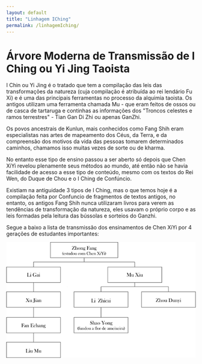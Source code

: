 ```yaml
---
layout: default
title: "Linhagem IChing"
permalink: /linhagemIching/
---
```


# Árvore Moderna de Transmissão de I Ching ou Yi Jing Taoista
 

I Chin ou Yi Jing é o tratado que tem a compilação das leis das transformações da natureza (cuja compilação é atribuída ao rei lendário Fu Xi) e é uma das principais ferramentas no processo da alquimia taoista. Os antigos utilizam uma ferramenta chamada Mu - que eram feitos de ossos ou de casca de tartaruga e continhas as informações dos "Troncos celestes e ramos terrestres" - Tian Gan Di Zhi ou apenas GanZhi.  

 
Os povos ancestrais de Kunlun, mais conhecidos como Fang Shih eram especialistas nas artes de mapeamento dos Céus, da Terra, e da compreensão dos motivos da vida das pessoas tomarem determinados caminhos, chamamos isso muitas vezes de sorte ou de kharma.  

 
No entanto esse tipo de ensino passou a ser aberto só depois que Chen XiYi revelou plenamente seus métodos ao mundo, até então não se havia facilidade de acesso a esse tipo de conteúdo, mesmo com os textos do Rei Wen, do Duque de Chou e o I Ching de Confúncio.  

 
Existiam na antiguidade 3 tipos de I Ching, mas o que temos hoje é a compilação feita por Confuncio de fragmentos de textos antigos, no entanto, os antigos Fang Shih nunca utilizaram livros para verem as tendências de transformação da natureza, eles usavam o próprio corpo e as leis formadas pela leitura das bússolas e sorteios do Ganzhi.  

 
Segue a baixo a lista de transmissão dos ensinamentos de Chen XiYi por 4 gerações de estudantes importantes:    

![linhagem ICHING](/assets/img/linhagemIChing.png)